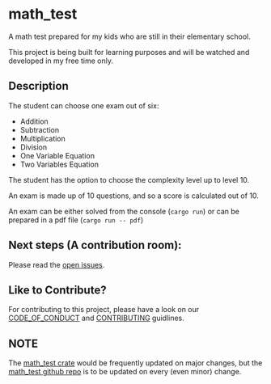 # math_test

A math test prepared for my kids who are still in their elementary school.

This project is being built for learning purposes and will be watched and developed in my free time only.



## Description
The student can choose one exam out of six:
- Addition
- Subtraction
- Multiplication
- Division
- One Variable Equation
- Two Variables Equation

The student has the option to choose the complexity level up to level 10.

An exam is made up of 10 questions, and so a score is calculated out of 10.

An exam can be either solved from the console (`cargo run`) or can be prepared in a pdf file (`cargo run -- pdf`)

## Next steps (A contribution room):

Please read the [open issues](https://github.com/mj-nehme/math_test/issues?q=is%3Aopen+is%3Aissue).

## Like to Contribute?
For contributing to this project, please have a look on our [CODE_OF_CONDUCT](https://github.com/mj-nehme/math_test/blob/master/CODE_OF_CONDUCT.md) and [CONTRIBUTING](https://github.com/mj-nehme/math_test/blob/master/CONTRIBUTING.md) guidlines.

## NOTE
The [math_test crate](https://crates.io/crates/math_test) would be frequently updated on major changes, but the [math_test github repo](https://github.com/mj-nehme/math_test) is to be updated on every (even minor) change.
